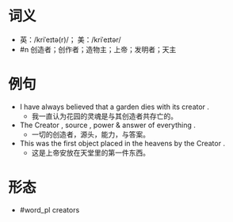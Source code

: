 # 词义
- 英：/kriˈeɪtə(r)/； 美：/kriˈeɪtər/
- #n 创造者；创作者；造物主；上帝；发明者；天主
# 例句
- I have always believed that a garden dies with its creator .
	- 我一直认为花园的灵魂是与其创造者共存亡的。
- The Creator , source , power & answer of everything .
	- 一切的创造者，源头，能力，与答案。
- This was the first object placed in the heavens by the Creator .
	- 这是上帝安放在天堂里的第一件东西。
# 形态
- #word_pl creators
